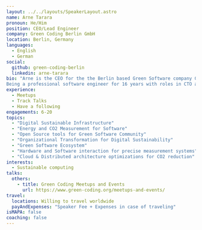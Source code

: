 ```yaml
---
layout: ../../layouts/SpeakerLayout.astro
name: Arne Tarara
pronoun: He/Him
position: CEO/Lead Engineer
company: Green Coding Berlin GmbH
location: Berlin, Germany
languages:
  - English
  - German
social:
  github: green-coding-berlin
  linkedin: arne-tarara
bio: "Arne is the CEO for the the Berlin based Green Software company Green Coding Berlin GmbH. 
Being a professional software engineer for 16 years with roles in CTO and CEO positions he is now a regular speaker at events for Green Software in Germany as well as the lead engineer for one of the leading software energy measurements tools, the Green Metrics Tool with regular releases of open source tools and articles about research in the domain of sustainable software engineering."
experience:
  - Meetups
  - Track Talks
  - Have a following
engagements: 6-20
topics:
  - "Digital Sustainable Infrastructure"
  - "Energy and CO2 Measurement for Software"
  - "Open Source tools for Green Software Community"
  - "Organizational Transformation for Digital Sustainability"
  - "Green Software Ecosystem"
  - "Hardware and Software interaction for precise measurement systems"
  - "Cloud & Distributed architecture optimizations for CO2 reduction"
interests:
  - Sustainable computing
talks:
  others:
    - title: Green Coding Meetups and Events
      url: https://www.green-coding.org/meetups-and-events/
travel:
  locations: Willing to travel worldwide
  payAndExpenses: "Speaker Fee + Expenses in case of traveling"
isMAPA: false
coaching: false
---
```


